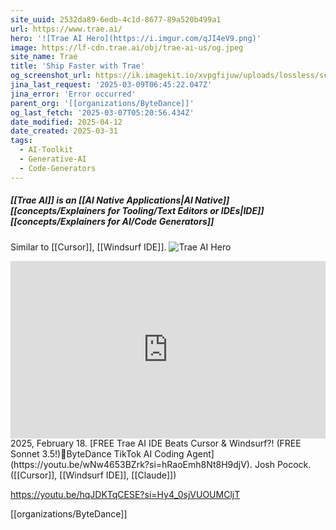 ```yaml
---
site_uuid: 2532da89-6edb-4c1d-8677-89a520b499a1
url: https://www.trae.ai/
hero: '![Trae AI Hero](https://i.imgur.com/qJI4eV9.png)'
image: https://lf-cdn.trae.ai/obj/trae-ai-us/og.jpeg
site_name: Trae
title: 'Ship Faster with Trae'
og_screenshot_url: https://ik.imagekit.io/xvpgfijuw/uploads/lossless/screenshots/20250528_Trae_AI_og_screenshot.jpeg
jina_last_request: '2025-03-09T06:45:22.047Z'
jina_error: 'Error occurred'
parent_org: '[[organizations/ByteDance]]'
og_last_fetch: '2025-03-07T05:20:56.434Z'
date_modified: 2025-04-12
date_created: 2025-03-31
tags:
  - AI-Toolkit
  - Generative-AI
  - Code-Generators
---
```


##### [[Trae AI]] is an  [[AI Native Applications|AI Native]] [[concepts/Explainers for Tooling/Text Editors or IDEs|IDE]] [[concepts/Explainers for AI/Code Generators]]
Similar to [[Cursor]], [[Windsurf IDE]].
![Trae AI Hero](https://i.imgur.com/qJI4eV9.png)

<iframe 
  style="aspect-ratio:16/9;width:100%;height:auto" 
  src="https://www.youtube.com/embed/wNw4653BZrk?si=hRaoEmh8Nt8H9djV" 
  title="YouTube video player" 
  frameborder="0" 
  allow="accelerometer; autoplay; clipboard-write; encrypted-media; gyroscope; picture-in-picture; web-share" 
  referrerpolicy="strict-origin-when-cross-origin" 
  allowfullscreen
></iframe>
2025, February 18. [FREE Trae AI IDE Beats Cursor & Windsurf?! (FREE Sonnet 3.5!)🤖ByteDance TikTok AI Coding Agent](https://youtu.be/wNw4653BZrk?si=hRaoEmh8Nt8H9djV). Josh Pocock. ([[Cursor]], [[Windsurf IDE]], [[Claude]])


https://youtu.be/hqJDKTqCESE?si=Hy4_0sjVUOUMCljT

[[organizations/ByteDance]]

